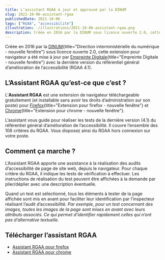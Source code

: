 ```yaml
---
title: L’assistant RGAA à jour et approuvé par la DINUM
slug: 2021-10-06-assistant-rgaa
publishedDate: 2021-10-06
tags: ["RGAA", "accessibilité"]
illustration: ./illustrations/2021-10-06-assistant-rgaa.png
description: Créée en 2016 par la DINUM sous licence ouverte 2.0, cette extension pour navigateur Chrome ou Firefox a été mise à jour par Empreinte Digitale avec la dernière version du RGAA 4.1.
---
```


Créée en 2016 par la [DINUM](https://www.numerique.gouv.fr){title="Direction interministérielle du numérique - nouvelle fenêtre"} sous licence ouverte 2.0, cette extension pour navigateur a été mise à jour par [Empreinte Digitale](https://www.empreintedigitale.fr/){title="Empreinte Digitale - nouvelle fenêtre"} avec la dernière version du référentiel général d’amélioration de l’accessibilité (RGAA 4.1).

## L’Assistant RGAA qu’est-ce que c’est ?

L’**Assistant RGAA** est une extension de navigateur téléchargeable gratuitement (et installable sans avoir les droits d’administration sur son poste) pour [Firefox](https://addons.mozilla.org/fr/firefox/addon/assistant-rgaa/){title="Extension pour firefox - nouvelle fenêtre"} et [Chrome](https://chrome.google.com/webstore/detail/assistant-rgaa/cgpmofepeeiaaljkcclfldhaalfpcand?hl=fr){title="Extension pour chrome - nouvelle fenêtre"}.

L’assistant vous guide pour réaliser les tests de la dernière version (4.1) du référentiel général d’amélioration de l’accessibilité.
Il couvre l’ensemble des 106 critères du RGAA. Vous disposez ainsi du RGAA hors connexion sur votre poste.

## Comment ça marche ?

L’Assistant RGAA apporte une assistance à la réalisation des audits d’accessibilité de page de site web, depuis le navigateur. Pour chaque critère du RGAA, il indique les tests de vérification à effectuer. Les instructions de réalisation du test peuvent être affichées à la demande par plier/déplier avec une description éventuelle.

Quand un test est sélectionné, tous les éléments à tester de la page affichée sont mis en avant pour faciliter leur identification par l’inspecteur réalisant l’audit d’accessibilité. _Par exemple, pour un test concernant des images, toutes les images de la page sont mises en avant avec leurs attributs associés. Ce qui permet d’identifier rapidement celles qui n’ont pas d’alternative textuelle._

## Télécharger l’assistant RGAA
<div>
<ul class="download">
<li><a class="fr-btn" target="_blank" title="Assistant RGAA pour firefox - nouvelle fenêtre" href="https://addons.mozilla.org/fr/firefox/addon/assistant-rgaa/" >Assistant RGAA pour firefox</a></li>
<li><a class="fr-btn" target="_blank" title="Assistant RGAA pour chrome - nouvelle fenêtre" href="https://chrome.google.com/webstore/detail/assistant-rgaa/cgpmofepeeiaaljkcclfldhaalfpcand?hl=fr" >Assistant RGAA pour chrome</a></li>
</ul>
</div>
